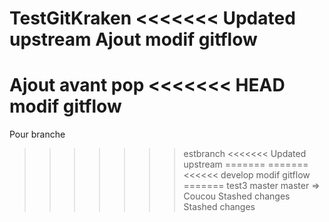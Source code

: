 TestGitKraken
<<<<<<< Updated upstream
Ajout
modif gitflow
=======
Ajout avant pop
<<<<<<< HEAD
modif gitflow
=======
Pour branche
>>>>>>> estbranch
<<<<<<< Updated upstream
=======
=======
<<<<<< develop
modif gitflow
=======
test3
>>>>>> master
>>>>>>> master => Coucou
>>>>>>> Stashed changes
>>>>>>> Stashed changes
